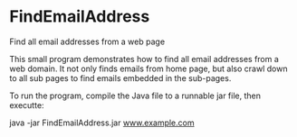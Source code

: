 # FindEmailAddress
Find all email addresses from a web page

This small program demonstrates how to find all email addresses from a web domain. It not only finds emails from home page, but also crawl down to all sub pages to find emails embedded in the sub-pages. 

To run the program, compile the Java file to a runnable jar file, then executte:

java -jar FindEmailAddress.jar www.example.com
